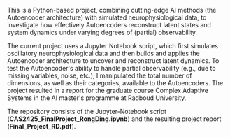 This is a Python-based project, combining cutting-edge AI methods (the Autoencoder architecture) with simulated neurophysiological data, to investigate how effectively Autoencoders reconstruct latent states and system dynamics under varying degrees of (partial) observability.

The current project uses a Jupyter Notebook script, which first simulates oscillatory neurophysiological data and then builds and applies the Autoencoder architecture to uncover and reconstruct latent dynamics. To test the Autoencoder's ability to handle partial observability (e.g., due to missing variables, noise, etc.), I manipulated the total number of dimensions, as well as their categories, available to the Autoencoders. 
The project resulted in a report for the graduate course Complex Adaptive Systems in the AI master's programme at Radboud University. 

The repository consists of the Jupyter-Notebook script (**CAS2425_FinalProject_RongDing.ipynb**) and the resulting project report (**Final_Project_RD.pdf**). 
